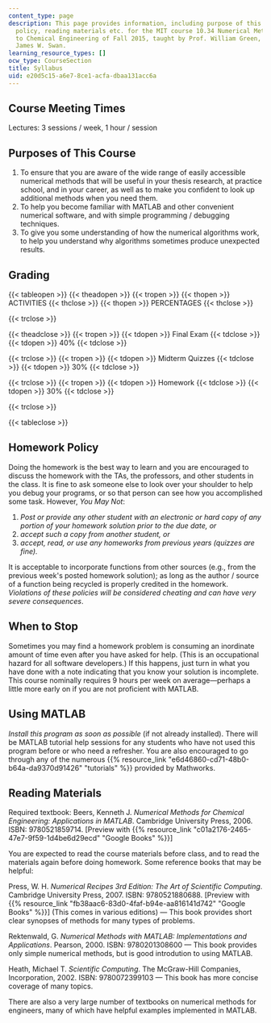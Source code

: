 ```yaml
---
content_type: page
description: This page provides information, including purpose of this course, homework
  policy, reading materials etc. for the MIT course 10.34 Numerical Methods Applied
  to Chemical Engineering of Fall 2015, taught by Prof. William Green, Jr. and Prof.
  James W. Swan.
learning_resource_types: []
ocw_type: CourseSection
title: Syllabus
uid: e20d5c15-a6e7-8ce1-acfa-dbaa131acc6a
---
```


Course Meeting Times
--------------------

Lectures: 3 sessions / week, 1 hour / session

Purposes of This Course
-----------------------

1.  To ensure that you are aware of the wide range of easily accessible numerical methods that will be useful in your thesis research, at practice school, and in your career, as well as to make you confident to look up additional methods when you need them.
2.  To help you become familiar with MATLAB and other convenient numerical software, and with simple programming / debugging techniques.
3.  To give you some understanding of how the numerical algorithms work, to help you understand why algorithms sometimes produce unexpected results.

Grading
-------

{{< tableopen >}}
{{< theadopen >}}
{{< tropen >}}
{{< thopen >}}
ACTIVITIES
{{< thclose >}}
{{< thopen >}}
PERCENTAGES
{{< thclose >}}

{{< trclose >}}

{{< theadclose >}}
{{< tropen >}}
{{< tdopen >}}
Final Exam
{{< tdclose >}}
{{< tdopen >}}
40%
{{< tdclose >}}

{{< trclose >}}
{{< tropen >}}
{{< tdopen >}}
Midterm Quizzes
{{< tdclose >}}
{{< tdopen >}}
30%
{{< tdclose >}}

{{< trclose >}}
{{< tropen >}}
{{< tdopen >}}
Homework
{{< tdclose >}}
{{< tdopen >}}
30%
{{< tdclose >}}

{{< trclose >}}

{{< tableclose >}}

Homework Policy
---------------

Doing the homework is the best way to learn and you are encouraged to discuss the homework with the TAs, the professors, and other students in the class. It is fine to ask someone else to look over your shoulder to help you debug your programs, or so that person can see how you accomplished some task. However, _You May Not_:

1.  _Post or provide any other student with an electronic or hard copy of any portion of your homework solution prior to the due date, or_
2.  _accept such a copy from another student, or_
3.  _accept, read, or use any homeworks from previous years (quizzes are fine)._

It is acceptable to incorporate functions from other sources (e.g., from the previous week's posted homework solution); as long as the author / source of a function being recycled is properly credited in the homework. _Violations of these policies will be considered cheating and can have very severe consequences_.

When to Stop
------------

Sometimes you may find a homework problem is consuming an inordinate amount of time even after you have asked for help. (This is an occupational hazard for all software developers.) If this happens, just turn in what you have done with a note indicating that you know your solution is incomplete. This course nominally requires 9 hours per week on average—perhaps a little more early on if you are not proficient with MATLAB.

Using MATLAB
------------

_Install this program as soon as possible_ (if not already installed). There will be MATLAB tutorial help sessions for any students who have not used this program before or who need a refresher. You are also encouraged to go through any of the numerous {{% resource_link "e6d46860-cd71-48b0-b64a-da9370d91426" "tutorials" %}} provided by Mathworks.

Reading Materials
-----------------

Required textbook: Beers, Kenneth J. _Numerical Methods for Chemical Engineering: Applications in MATLAB_. Cambridge University Press, 2006. ISBN: 9780521859714. \[Preview with {{% resource_link "c01a2176-2465-47e7-9f59-1d4be6d29ecd" "Google Books" %}}\]

You are expected to read the course materials before class, and to read the materials again before doing homework. Some reference books that may be helpful:

Press, W. H. _Numerical Recipes 3rd Edition: The Art of Scientific Computing_. Cambridge University Press, 2007. ISBN: 9780521880688. \[Preview with {{% resource_link "fb38aac6-83d0-4faf-b94e-aa816141d742" "Google Books" %}}\] (This comes in various editions) — This book provides short clear synopses of methods for many types of problems.

Rektenwald, G. _Numerical Methods with MATLAB: Implementations and Applications_. Pearson, 2000. ISBN: 9780201308600 — This book provides only simple numerical methods, but is good introdution to using MATLAB.

Heath, Michael T. _Scientific Computing_. The McGraw-Hill Companies, Incorporation, 2002. ISBN: 9780072399103 — This book has more concise coverage of many topics.

There are also a very large number of textbooks on numerical methods for engineers, many of which have helpful examples implemented in MATLAB.